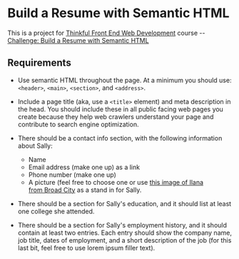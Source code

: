 
Build a Resume with Semantic HTML
=================================

This is a project for [Thinkful Front End Web Development](https://www.thinkful.com/courses/learn-web-development-online/) course -- [Challenge: Build a Resume with Semantic HTML](https://courses.thinkful.com/gh-studentv1/project/1.2.4)

Requirements
------------

 - Use semantic HTML throughout the page. At a minimum you should use:
   `<header>`, `<main>`, `<section>`, and `<address>`.

 - Include a page title (aka, use a `<title>` element) and meta
   description in the head. You should include these in all public
   facing web pages you create because they help web crawlers understand
   your page and contribute to search engine optimization.

 - There should be a contact info section, with the following
   information about Sally: 	   
	 - Name
	 - Email address (make one up) as a link
	 - Phone number (make one up)
	 - A picture (feel free to choose one or use [this image of Ilana   
	   from Broad City](http://ia.media-imdb.com/images/M/MV5BMTY5NzE3NzU3MF5BMl5BanBnXkFtZTgwMjg0NTQ5MDE@._V1_UX214_CR0,0,214,317_AL_.jpg) as a stand in for Sally.

 - There should be a section for Sally's education, and it should list
   at least one college she attended.

 - There should be a section for Sally's employment history, and it
   should contain at least two entries. Each entry should show the
   company name, job title, dates of employment, and a short description
   of the job (for this last bit, feel free to use lorem ipsum filler
   text).
